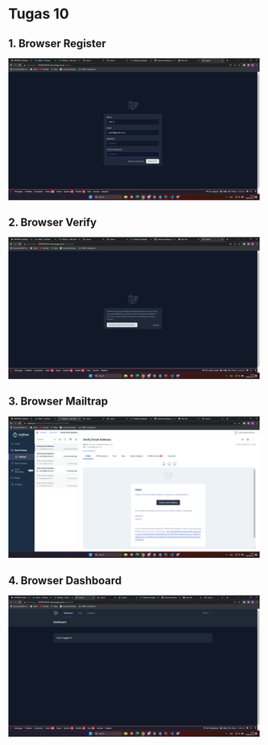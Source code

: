 # Tugas 10

## 1. Browser Register
![Alt text](screenshot/tugas10/regis.png)
## 2. Browser Verify
![Alt text](screenshot/tugas10/verify.png)
## 3. Browser Mailtrap
![Alt text](screenshot/tugas10/mailtrap.png)
## 4. Browser Dashboard
![Alt text](screenshot/tugas10/dashboard.png)